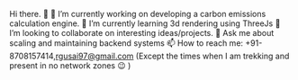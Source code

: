 Hi there. 👋
 🔭 I’m currently working on developing a carbon emissions calculation engine.
 🌱 I’m currently learning 3d rendering using ThreeJs
 👯 I’m looking to collaborate on interesting ideas/projects.
 💬 Ask me about scaling and maintaining backend systems
 📫 How to reach me: +91-8708157414,rgusai97@gmail.com (Except the times when I am trekking and present in no network zones 😉 )

